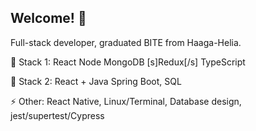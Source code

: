 ## Welcome! 👋

Full-stack developer, graduated BITE from Haaga-Helia.

🌱 Stack 1: React Node MongoDB [s]Redux[/s] TypeScript 

🔭 Stack 2: React + Java Spring Boot, SQL

⚡ Other: React Native, Linux/Terminal, Database design, jest/supertest/Cypress

<!-- ⚡ Database ER, Logical and Physical Design -->


<!--
**andrey-krendzel/andrey-krendzel** is a ✨ _special_ ✨ repository because its `README.md` (this file) appears on your GitHub profile.

Here are some ideas to get you started:

- 🔭 I’m currently working on ...
- 🌱 I’m currently learning ...
- 👯 I’m looking to collaborate on ...
- 🤔 I’m looking for help with ...
- 💬 Ask me about ...
- 📫 How to reach me: ...
- 😄 Pronouns: ...
- ⚡ Fun fact: ...
-->
